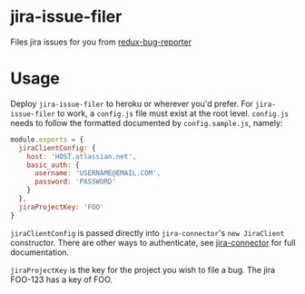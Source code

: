 # jira-issue-filer
Files jira issues for you from [redux-bug-reporter](https://github.com/dtschust/redux-bug-reporter)

# Usage
Deploy `jira-issue-filer` to heroku or wherever you'd prefer. For `jira-issue-filer` to work, a `config.js` file must exist at the root level. `config.js` needs to follow the formatted documented by `config.sample.js`, namely:
```js
module.exports = {
  jiraClientConfig: {
    host: 'HOST.atlassian.net',
    basic_auth: {
      username: 'USERNAME@EMAIL.COM',
      password: 'PASSWORD'
    }
  },
  jiraProjectKey: 'FOO'
}
```
`jiraClientConfig` is passed directly into `jira-connector`'s `new JiraClient` constructor. There are other ways to authenticate, see [jira-connector](https://github.com/floralvikings/jira-connector) for full documentation.

`jiraProjectKey` is the key for the project you wish to file a bug. The jira FOO-123 has a key of FOO.
